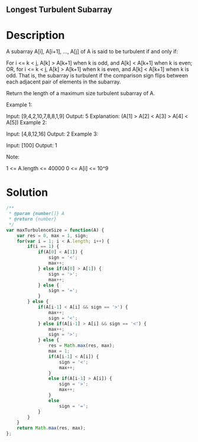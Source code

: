 Longest Turbulent Subarray
---

# Description
A subarray A[i], A[i+1], ..., A[j] of A is said to be turbulent if and only if:

For i <= k < j, A[k] > A[k+1] when k is odd, and A[k] < A[k+1] when k is even;
OR, for i <= k < j, A[k] > A[k+1] when k is even, and A[k] < A[k+1] when k is odd.
That is, the subarray is turbulent if the comparison sign flips between each adjacent pair of elements in the subarray.

Return the length of a maximum size turbulent subarray of A.

 

Example 1:

Input: [9,4,2,10,7,8,8,1,9]
Output: 5
Explanation: (A[1] > A[2] < A[3] > A[4] < A[5])
Example 2:

Input: [4,8,12,16]
Output: 2
Example 3:

Input: [100]
Output: 1
 

Note:

1 <= A.length <= 40000
0 <= A[i] <= 10^9

# Solution
```javascript
/**
 * @param {number[]} A
 * @return {number}
 */
var maxTurbulenceSize = function(A) {
    var res = 0, max = 1, sign;
    for(var i = 1; i < A.length; i++) {
        if(i == 1) {
            if(A[0] < A[1]) {
                sign = '<';
                max++;
            } else if(A[0] > A[1]) {
                sign = '>';
                max++;
            } else {
                sign = '=';
            }
        } else {
            if(A[i-1] < A[i] && sign == '>') {
                max++;
                sign = '<';
            } else if(A[i-1] > A[i] && sign == '<') {
                max++;
                sign = '>';
            } else {
                res = Math.max(res, max);
                max = 1;
                if(A[i-1] < A[i]) {
                    sign = '<';
                    max++;
                }
                else if(A[i-1] > A[i]) {
                    sign = '>';
                    max++;
                }
                else
                    sign = '=';
            }
        }
    }
    return Math.max(res, max);
};
```
